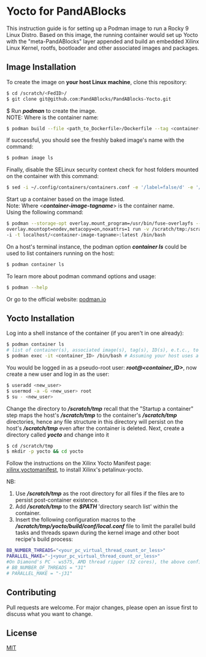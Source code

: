 
# Yocto for PandABlocks
This instruction guide is for setting up a Podman image to run a Rocky 9 Linux Distro.
Based on this image, the running container would set up Yocto with the "meta-PandABlocks" layer appended and build an embedded Xilinx Linux Kernel, rootfs, bootloader and other associated images and packages.

## Image Installation
To create the image on **your host Linux machine**, clone this repository:
```bash
$ cd /scratch/<FedID>/
$ git clone git@github.com:PandABlocks/PandABlocks-Yocto.git
```
$ Run ***podman*** to create the image. \
NOTE: Where **<container-image-tagname>** is the container name:
```bash
$ podman build --file <path_to_Dockerfile>/Dockerfile --tag <container-image-tag-name>:latest
```
If successful, you should see the freshly baked image's name with the command:
```bash
$ podman image ls
```
Finally, disable the SELinux security context check for host folders mounted on the container with this command:
```bash
$ sed -i ~/.config/containers/containers.conf -e '/label=false/d' -e '/^\[containers\]$/a label=false'
```
Start up a container based on the image listed. \
Note: Where <***container-image-tagname***> is the container name. \
Using the following command:
```bash
$ podman --storage-opt overlay.mount_program=/usr/bin/fuse-overlayfs --storage-opt \
overlay.mountopt=nodev,metacopy=on,noxattrs=1 run -v /scratch/tmp:/scratch/tmp -v /dev/:/dev \
-i -t localhost/<container-image-tagname>:latest /bin/bash
```
On a host's terminal instance, the podman option ***container ls*** could be used to list containers running on the host:
```bash
$ podman container ls
```
To learn more about podman command options and usage:
```bash
$ podman --help
```
Or go to the official website: [podman.io](https://podman.io)


## Yocto Installation
Log into a shell instance of the container (if you aren't in one already):
```bash
$ podman container ls
# list of container(s), associated image(s), tag(s), ID(s), e.t.c., to identify your container's ID
$ podman exec -it <container_ID> /bin/bash # Assuming your host uses a bash shell, it might be /bin/sh
```
You would be logged in as a pseudo-root user: ***root@<container_ID>***, now create a new user and log in as the user:
```bash
$ useradd <new_user>
$ usermod -a -G <new_user> root
$ su - <new_user>
```
Change the directory to ***/scratch/tmp*** recall that the "Startup a container" step maps the host's ***/scratch/tmp*** to the container's ***/scratch/tmp*** directories, hence any file structure in this directory will persist on the host's ***/scratch/tmp*** even after the container is deleted. Next, create a directory called ***yocto*** and change into it
```bash
$ cd /scratch/tmp
$ mkdir -p yocto && cd yocto
```
Follow the instructions on the Xilinx Yocto Manifest page: [xilinx.yoctomanifest](https://github.com/Xilinx/yocto-manifests), to install Xilinx's petalinux-yocto. 

NB: 
1. Use ***/scratch/tmp*** as the root directory for all files if the files are to persist post-container existence.
2. Add ***/scratch/tmp*** to the ***$PATH*** 'directory search list' within the container.
3. Insert the following configuration macros to the ***/scratch/tmp/yocto/build/conf/local.conf*** file to limit the parallel build tasks and threads spawn during the kernel image and other boot recipe's build process:
```bash
BB_NUMBER_THREADS="<your_pc_virtual_thread_count_or_less>"
PARALLEL_MAKE="-j<your_pc_virtual_thread_count_or_less>"
#On Diamond's PC - ws575, AMD thread ripper (32 cores), the above configurations are defined as:
# BB_NUMBER_OF_THREADS = "31"
# PARALLEL_MAKE = "-j31"
```

## Contributing

Pull requests are welcome. For major changes, please open an issue first to discuss what you want to change. 

## License

[MIT](https://choosealicense.com/licenses/mit/)
